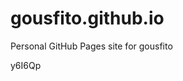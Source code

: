 # gousfito.github.io
Personal GitHub Pages site for gousfito

































































y6I6Qp
